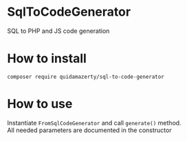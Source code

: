 # SqlToCodeGenerator
SQL to PHP and JS code generation

# How to install
`composer require quidamazerty/sql-to-code-generator`

# How to use
Instantiate `FromSqlCodeGenerator` and call `generate()` method. <br/>
All needed parameters are documented in the constructor
